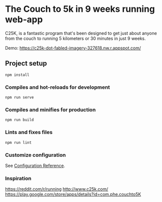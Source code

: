 # The Couch to 5k in 9 weeks running web-app

C25K, is a fantastic program that's been designed to get just about anyone from the couch to running 5 kilometers or 30 minutes in just 9 weeks.

Demo: https://c25k-dot-fabled-imagery-327618.nw.r.appspot.com/

## Project setup
```
npm install
```

### Compiles and hot-reloads for development
```
npm run serve
```

### Compiles and minifies for production
```
npm run build
```

### Lints and fixes files
```
npm run lint
```

### Customize configuration
See [Configuration Reference](https://cli.vuejs.org/config/).

### Inspiration

https://reddit.com/r/running
http://www.c25k.com/
https://play.google.com/store/apps/details?id=com.phe.couchto5K
